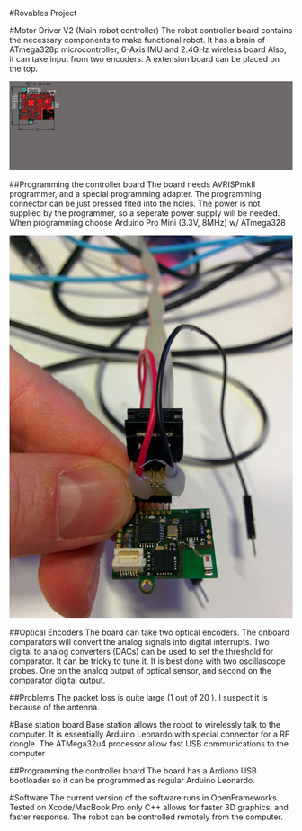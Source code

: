 #Rovables Project 


#Motor Driver V2 (Main robot controller)
The robot controller board contains the necessary components to make functional robot. 
It has a brain of ATmega328p microcontroller, 6-Axis IMU and 2.4GHz wireless board
Also, it can take input from two encoders. 
A extension board can be placed on the top. 

![MediaLab Logo](/images/circuit_diagram.png)

##Programming the controller board 
The board needs AVRISPmkII programmer, and a special programming adapter. The programming connector can be just pressed fited into the holes. The power is not supplied by the programmer, so a seperate power supply will be needed. 
When programming choose Arduino Pro Mini (3.3V, 8MHz) w/ ATmega328 

![MediaLab Logo](/images/programming.jpg)

##Optical Encoders
The board can take two optical encoders. The onboard comparators will convert the analog signals into digital interrupts. Two digital to analog converters (DACs) can be used to set the threshold for comparator. It can be tricky to tune it. It is best done with two oscillascope probes. One on the analog output of optical sensor, and second on the comparator digital output. 

##Problems 
The packet loss is quite large (1 out of 20 ). I suspect it is because of the antenna. 


#Base station board 
Base station allows the robot to wirelessly talk to the computer. 
It is essentially Arduino Leonardo with special connector for a RF dongle. 
The ATMega32u4 processor allow fast USB communications to the computer

##Programming the controller board
The board has a Ardiono USB bootloader so it can be programmed as regular Arduino Leonardo. 


#Software
The current version of the software runs in OpenFrameworks. Tested on Xcode/MacBook Pro only C++ allows for faster 3D graphics, and faster response. The robot can be controlled remotely from the computer. 